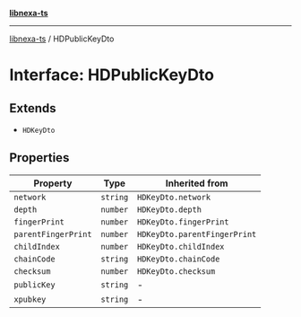 [**libnexa-ts**](../index.md)

***

[libnexa-ts](../index.md) / HDPublicKeyDto

# Interface: HDPublicKeyDto

## Extends

- `HDKeyDto`

## Properties

| Property | Type | Inherited from |
| ------ | ------ | ------ |
| <a id="network"></a> `network` | `string` | `HDKeyDto.network` |
| <a id="depth"></a> `depth` | `number` | `HDKeyDto.depth` |
| <a id="fingerprint"></a> `fingerPrint` | `number` | `HDKeyDto.fingerPrint` |
| <a id="parentfingerprint"></a> `parentFingerPrint` | `number` | `HDKeyDto.parentFingerPrint` |
| <a id="childindex"></a> `childIndex` | `number` | `HDKeyDto.childIndex` |
| <a id="chaincode"></a> `chainCode` | `string` | `HDKeyDto.chainCode` |
| <a id="checksum"></a> `checksum` | `number` | `HDKeyDto.checksum` |
| <a id="publickey"></a> `publicKey` | `string` | - |
| <a id="xpubkey"></a> `xpubkey` | `string` | - |
